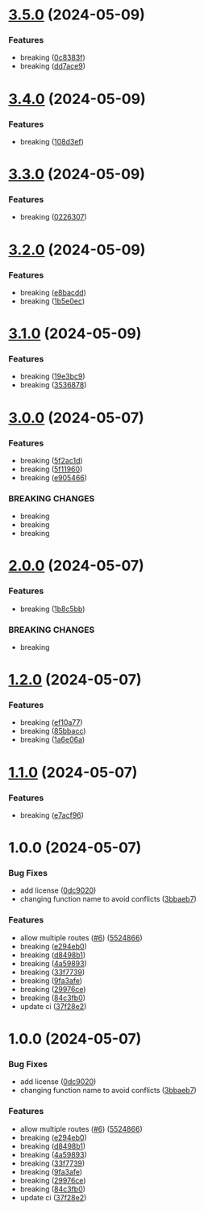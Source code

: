 # [3.5.0](https://github.com/MapColonies/nginx/compare/v3.4.0...v3.5.0) (2024-05-09)


### Features

* breaking ([0c8383f](https://github.com/MapColonies/nginx/commit/0c8383fbf41c8e4c0c9712c4b8d7bccf728eeb6b))
* breaking ([dd7ace9](https://github.com/MapColonies/nginx/commit/dd7ace91b1e8f13f5a6c6eae0ed118331852d627))

# [3.4.0](https://github.com/MapColonies/nginx/compare/v3.3.0...v3.4.0) (2024-05-09)


### Features

* breaking ([108d3ef](https://github.com/MapColonies/nginx/commit/108d3efef50e65c55ff663af968a4cd9ef083203))

# [3.3.0](https://github.com/MapColonies/nginx/compare/v3.2.0...v3.3.0) (2024-05-09)


### Features

* breaking ([0226307](https://github.com/MapColonies/nginx/commit/0226307d2e5700253a4358132e4f63275136cd06))

# [3.2.0](https://github.com/MapColonies/nginx/compare/v3.1.0...v3.2.0) (2024-05-09)


### Features

* breaking ([e8bacdd](https://github.com/MapColonies/nginx/commit/e8bacddf2ba6903646490daec6b3736dbad97b95))
* breaking ([1b5e0ec](https://github.com/MapColonies/nginx/commit/1b5e0ec45dbf96f96b61fb31b5aded6f706c434e))

# [3.1.0](https://github.com/MapColonies/nginx/compare/v3.0.0...v3.1.0) (2024-05-09)


### Features

* breaking ([19e3bc9](https://github.com/MapColonies/nginx/commit/19e3bc9a7985c2507e52907f47060079d6d0c767))
* breaking ([3536878](https://github.com/MapColonies/nginx/commit/3536878309f34887f357abe2b37b33ed70aec7cf))

# [3.0.0](https://github.com/MapColonies/nginx/compare/v2.0.0...v3.0.0) (2024-05-07)


### Features

* breaking ([5f2ac1d](https://github.com/MapColonies/nginx/commit/5f2ac1db8d238d508cc58b63bad879bcb5db5b3b))
* breaking ([5f11960](https://github.com/MapColonies/nginx/commit/5f11960f0a53cc81adaa5a956b7c1820cbbb26df))
* breaking ([e905466](https://github.com/MapColonies/nginx/commit/e905466b45c4ea741eef00c693ab976f8c2e7820))


### BREAKING CHANGES

* breaking
* breaking
* breaking

# [2.0.0](https://github.com/MapColonies/nginx/compare/v1.2.0...v2.0.0) (2024-05-07)


### Features

* breaking ([1b8c5bb](https://github.com/MapColonies/nginx/commit/1b8c5bbedcdd6521a2ea2f6802cd69b00b0befd1))


### BREAKING CHANGES

* breaking

# [1.2.0](https://github.com/MapColonies/nginx/compare/v1.1.0...v1.2.0) (2024-05-07)


### Features

* breaking ([ef10a77](https://github.com/MapColonies/nginx/commit/ef10a77553b39ac4c5d84997402ae2f6bfb7e081))
* breaking ([85bbacc](https://github.com/MapColonies/nginx/commit/85bbacc1b3b77bbe6f5f2975fddb26b8b2e33e0d))
* breaking ([1a6e06a](https://github.com/MapColonies/nginx/commit/1a6e06ad3c026253dc3afc92f397d5713f69c6c5))

# [1.1.0](https://github.com/MapColonies/nginx/compare/v1.0.0...v1.1.0) (2024-05-07)


### Features

* breaking ([e7acf96](https://github.com/MapColonies/nginx/commit/e7acf968749bad63389c66a23f4d4bd0be8a85dd))

# 1.0.0 (2024-05-07)


### Bug Fixes

* add license ([0dc9020](https://github.com/MapColonies/nginx/commit/0dc9020cd93b850057940aad579e5fdb8b1d01ac))
* changing function name to avoid conflicts ([3bbaeb7](https://github.com/MapColonies/nginx/commit/3bbaeb7557238cff838a3d6a035d79d59da74113))


### Features

* allow multiple routes ([#6](https://github.com/MapColonies/nginx/issues/6)) ([5524866](https://github.com/MapColonies/nginx/commit/5524866fe6a612d594d33c089b3a6839c878aca6))
* breaking ([e294eb0](https://github.com/MapColonies/nginx/commit/e294eb074d768d89eb60a17f426c7fddf7caabf6))
* breaking ([d8498b1](https://github.com/MapColonies/nginx/commit/d8498b1a9dbc9e9d6d7a60ff7cf7eef3542c2318))
* breaking ([4a59893](https://github.com/MapColonies/nginx/commit/4a5989397cd27d6db0b1566adbd6e7e9279cfbac))
* breaking ([33f7739](https://github.com/MapColonies/nginx/commit/33f77399381903087023a25fb3b0ce8fc8407754))
* breaking ([9fa3afe](https://github.com/MapColonies/nginx/commit/9fa3afe4071dbf2cd366ae3f614b2e4cfa2eec0d))
* breaking ([29976ce](https://github.com/MapColonies/nginx/commit/29976ce1e27df7f5326c3e50de8cb207df44ce49))
* breaking ([84c3fb0](https://github.com/MapColonies/nginx/commit/84c3fb014160f492ea368898ac1b48b9daed85fd))
* update ci ([37f28e2](https://github.com/MapColonies/nginx/commit/37f28e28b90a573f3c3869f99e8d4ecd2fe81b13))

# 1.0.0 (2024-05-07)


### Bug Fixes

* add license ([0dc9020](https://github.com/MapColonies/nginx/commit/0dc9020cd93b850057940aad579e5fdb8b1d01ac))
* changing function name to avoid conflicts ([3bbaeb7](https://github.com/MapColonies/nginx/commit/3bbaeb7557238cff838a3d6a035d79d59da74113))


### Features

* allow multiple routes ([#6](https://github.com/MapColonies/nginx/issues/6)) ([5524866](https://github.com/MapColonies/nginx/commit/5524866fe6a612d594d33c089b3a6839c878aca6))
* breaking ([e294eb0](https://github.com/MapColonies/nginx/commit/e294eb074d768d89eb60a17f426c7fddf7caabf6))
* breaking ([d8498b1](https://github.com/MapColonies/nginx/commit/d8498b1a9dbc9e9d6d7a60ff7cf7eef3542c2318))
* breaking ([4a59893](https://github.com/MapColonies/nginx/commit/4a5989397cd27d6db0b1566adbd6e7e9279cfbac))
* breaking ([33f7739](https://github.com/MapColonies/nginx/commit/33f77399381903087023a25fb3b0ce8fc8407754))
* breaking ([9fa3afe](https://github.com/MapColonies/nginx/commit/9fa3afe4071dbf2cd366ae3f614b2e4cfa2eec0d))
* breaking ([29976ce](https://github.com/MapColonies/nginx/commit/29976ce1e27df7f5326c3e50de8cb207df44ce49))
* breaking ([84c3fb0](https://github.com/MapColonies/nginx/commit/84c3fb014160f492ea368898ac1b48b9daed85fd))
* update ci ([37f28e2](https://github.com/MapColonies/nginx/commit/37f28e28b90a573f3c3869f99e8d4ecd2fe81b13))
